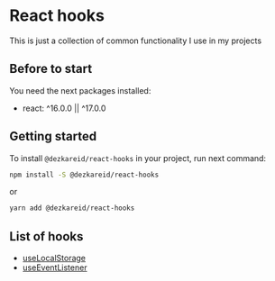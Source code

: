 # React hooks

This is just a collection of common functionality I use in my projects

## Before to start
You need the next packages installed:
* react: ^16.0.0 || ^17.0.0

## Getting started

To install `@dezkareid/react-hooks` in your project, run next command:

```bash
npm install -S @dezkareid/react-hooks
```

or

```bash
yarn add @dezkareid/react-hooks
```

## List of hooks

* [useLocalStorage](src/useLocalStorage/README.md)
* [useEventListener](src/useEventListener/README.md)